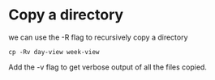 # Copy a directory

we can use the -R flag to recursively copy a directory

    cp -Rv day-view week-view

Add the -v flag to get verbose output of all the files copied.
